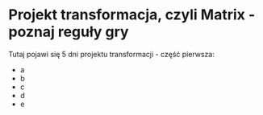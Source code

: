 # Projekt transformacja, czyli Matrix - poznaj reguły gry

Tutaj pojawi się 5 dni projektu transformacji - część pierwsza:
- a
- b
- c
- d
- e
